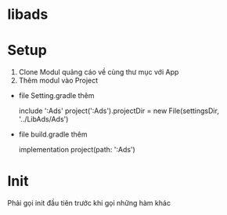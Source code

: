 # libads
# Setup
1. Clone Modul quảng cáo về cùng thư mục với App
2. Thêm modul vào Project
  - file Setting.gradle thêm

    include ':Ads'
    project(':Ads').projectDir = new File(settingsDir, '../LibAds/Ads')
  
  - file build.gradle thêm

    implementation project(path: ':Ads')

  

# Init
Phải gọi init đầu tiên trước khi gọi những hàm khác
